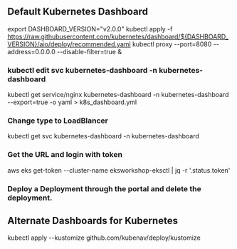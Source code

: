 ## Default Kubernetes Dashboard
export DASHBOARD_VERSION="v2.0.0"
kubectl apply -f https://raw.githubusercontent.com/kubernetes/dashboard/${DASHBOARD_VERSION}/aio/deploy/recommended.yaml
kubectl proxy --port=8080 --address=0.0.0.0 --disable-filter=true &

### kubectl edit svc kubernetes-dashboard -n kubernetes-dashboard
kubectl get service/nginx kubernetes-dashboard -n kubernetes-dashboard --export=true -o yaml > k8s_dashboard.yml
### Change type to LoadBlancer
kubectl get svc kubernetes-dashboard -n kubernetes-dashboard
### Get the URL and login with token
aws eks get-token --cluster-name eksworkshop-eksctl | jq -r '.status.token'
### Deploy a Deployment through the portal and delete the deployment.

## Alternate Dashboards for Kubernetes
kubectl apply --kustomize github.com/kubenav/deploy/kustomize